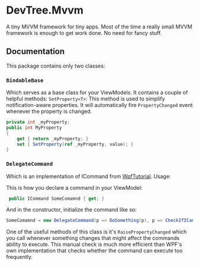 # DevTree.Mvvm
A tiny MVVM framework for tiny apps. Most of the time a really small MVVM framework is enough to get work done. No need for fancy stuff.

## Documentation
This package contains only two classes:

### `BindableBase`
Which serves as a base class for your ViewModels. It contains a couple of helpful methods: `SetProperty<T>`:
This method is used to simplify notification-aware properties. It will automatically fire `PropertyChanged` event whenever the property is changed.

```csharp
private int _myProperty;
public int MyProperty
{
    get { return _myProperty; }
    set { SetProperty(ref _myProperty, value); }
}
```

### `DelegateCommand`
Which is an implementation of ICommand from [WpfTutorial](http://www.wpftutorial.net/delegatecommand.html). Usage:

This is how you declare a command in your ViewModel:

```csharp
 public ICommand SomeComamnd { get; }
```

And in the constructor, initialize the command like so:

```csharp
SomeComamnd = new DelegateCommand(p => DoSomething(p), p => CheckIfICanDoSomething(p));
```

One of the useful methods of this class is it's `RaisePropertyChanged` which you call whenever something changes that might affect the commands ability to execute. This manual check is much more efficient than WPF's own implementation that checks whether the command can execute too frequently.
